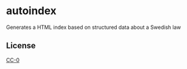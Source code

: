 # autoindex

Generates a HTML index based on structured data about a Swedish law

## License

[CC-0](https://codeberg.org/lagstiftning/autoindex/src/branch/main/license)
